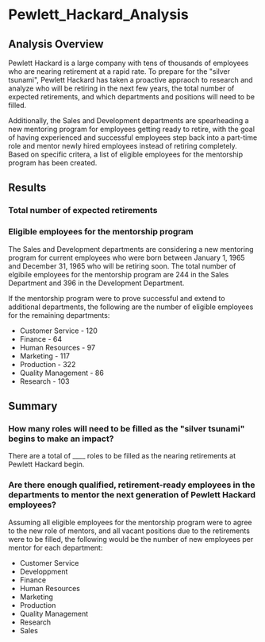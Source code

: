 # Pewlett_Hackard_Analysis

## Analysis Overview
Pewlett Hackard is a large company with tens of thousands of employees who are nearing retirement at a rapid rate. To prepare for the "silver tsunami", Pewlett Hackard has taken a proactive appraoch to research and analyze who will be retiring in the next few years, the total number of expected retirements, and which departments and positions will need to be filled.

Additionally, the Sales and Development departments are spearheading a new mentoring program for employees getting ready to retire, with the goal of having experienced and successful employees step back into a part-time role and mentor newly hired employees instead of retiring completely. Based on specific critera, a list of eligible employees for the mentorship program has been created.

## Results

### Total number of expected retirements

### 

### 

### Eligible employees for the mentorship program
The Sales and Development departments are considering a new mentoring program for current employees who were born between January 1, 1965 and December 31, 1965 who will be retiring soon. The total number of elgibile employees for the mentorship program are 244 in the Sales Department and 396 in the Development Department.

If the mentorship program were to prove successful and extend to additional departments, the following are the number of eligible employees for the remaining departments:

- Customer Service - 120
- Finance - 64
- Human Resources - 97
- Marketing - 117
- Production - 322
- Quality Management - 86
- Research - 103

## Summary

### How many roles will need to be filled as the "silver tsunami" begins to make an impact?
There are a total of ____ roles to be filled as the nearing retirements at Pewlett Hackard begin.

### Are there enough qualified, retirement-ready employees in the departments to mentor the next generation of Pewlett Hackard employees?
Assuming all eligible employees for the mentorship program were to agree to the new role of mentors, and all vacant positions due to the retirements were to be filled, the following would be the number of new employees per mentor for each department:

- Customer Service
- Developpment
- Finance
- Human Resources
- Marketing
- Production
- Quality Management
- Research
- Sales
